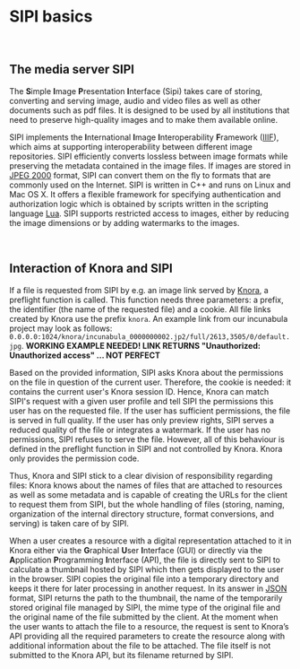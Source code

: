 # SIPI basics

<br>

## The media server SIPI
The **S**imple **I**mage **P**resentation **I**nterface (Sipi) takes care of storing, converting and serving image, audio and video files as well as other documents such as pdf files. It is designed to be used by all institutions that need to preserve high-quality images and to make them available online.

SIPI implements the **I**nternational **I**mage **I**nteroperability **F**ramework ([IIIF](https://iiif.io/)), which aims at supporting interoperability between different image repositories. SIPI efficiently converts lossless between image formats while preserving the metadata contained in the image files. If images are stored in [JPEG 2000](https://jpeg.org/jpeg2000/) format, SIPI can convert them on the fly to formats that are commonly used on the Internet. 
SIPI is written in C++ and runs on Linux and Mac OS X. It offers a flexible framework for specifying authentication and authorization logic which is obtained by scripts written in the scripting language [Lua](https://www.lua.org/). SIPI supports restricted access to images, either by reducing the image dimensions or by adding watermarks to the images. 

<br>

## Interaction of Knora and SIPI
If a file is requested from SIPI by e.g. an image link served by [Knora](KnoraBasics.md), a preflight function is called. This function needs three parameters: a prefix, the identifier (the name of the requested file) and a cookie. All file links created by Knora use the prefix `knora`. An example link from our incunabula project may look as follows: `0.0.0.0:1024/knora/incunabula_0000000002.jp2/full/2613,3505/0/default.jpg`.
**WORKING EXAMPLE NEEDED! LINK RETURNS "Unauthorized: Unauthorized access" ... NOT PERFECT**

Based on the provided information, SIPI asks Knora about the permissions on the file in question of the current user. Therefore, the cookie is needed: it contains the current user's Knora session ID. Hence, Knora can match SIPI's request with a given user profile and tell SIPI the permissions this user has on the requested file. If the user has sufficient permissions, the file is served in full quality. If the user has only preview rights, SIPI serves a reduced quality of the file or integrates a watermark. If the user has no permissions, SIPI refuses to serve the file. However, all of this behaviour is defined in the preflight function in SIPI and not controlled by Knora. Knora only provides the permission code.

Thus, Knora and SIPI stick to a clear division of responsibility regarding files: Knora knows about the names of files that are attached to resources as well as some metadata and is capable of creating the URLs for the client to request them from SIPI, but the whole handling of files (storing, naming, organization of the internal directory structure, format conversions, and serving) is taken care of by SIPI.

When a user creates a resource with a digital representation attached to it in Knora either via the **G**raphical **U**ser **I**nterface (GUI) or directly via the **A**pplication **P**rogramming **I**nterface (API), the file is directly sent to SIPI to calculate a thumbnail hosted by SIPI which then gets displayed to the user in the browser. SIPI copies the original file into a temporary directory and keeps it there for later processing in another request. In its answer in [JSON](http://www.json.org/) format, SIPI returns the path to the thumbnail, the name of the temporarily stored original file managed by SIPI, the mime type of the original file and the original name of the file submitted by the client. At the moment when the user wants to attach the file to a resource, the request is sent to Knora’s API providing all the required parameters to create the resource along with additional information about the file to be attached. The file itself is not submitted to the Knora API, but its filename returned by SIPI.
